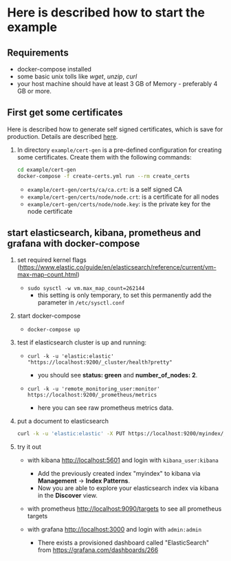 # Here is described how to start the example

## Requirements

-   docker-compose installed
-   some basic unix tolls like _wget_, _unzip_, _curl_
-   your host machine should have at least 3 GB of Memory - preferably 4 GB or more.

## First get some certificates

Here is described how to generate self signed certificates, which is save for production. 
Details are described [here](https://www.elastic.co/guide/en/elasticsearch/reference/current/configuring-tls-docker.html).

1.  In directory `example/cert-gen` is a pre-defined configuration for creating some certificates. 
    Create them with the following commands:
    ```bash
    cd example/cert-gen
    docker-compose -f create-certs.yml run --rm create_certs    
    ```
    -   `example/cert-gen/certs/ca/ca.crt`: is a self signed CA 
    -   `example/cert-gen/certs/node/node.crt`: is a certificate for all nodes
    -   `example/cert-gen/certs/node/node.key`: is the private key for the node certificate

## start elasticsearch, kibana, prometheus and grafana with docker-compose

1.  set required kernel flags (<https://www.elastic.co/guide/en/elasticsearch/reference/current/vm-max-map-count.html>)
    -   `sudo sysctl -w vm.max_map_count=262144`
        -   this setting is only temporary, to set this permanently add the parameter in `/etc/sysctl.conf`

2.  start docker-compose
    -   `docker-compose up`   

3.  test if elasticsearch cluster is up and running: 

    -   `curl -k -u 'elastic:elastic' "https://localhost:9200/_cluster/health?pretty"`
        -   you should see **status: green** and **number_of_nodes: 2**.

    -   `curl -k -u 'remote_monitoring_user:monitor' https://localhost:9200/_prometheus/metrics`
        -   here you can see raw prometheus metrics data.

4.  put a document to elasticsearch  
    ```bash
    curl -k -u 'elastic:elastic' -X PUT https://localhost:9200/myindex/_doc/1 -H 'Content-Type: application/json' -d '{"user" : "kimchy", "post_date" : "2009-11-15T14:12:12", "message" : "trying out Elasticsearch"}'
    ```

5.  try it out

    -   with kibana <http://localhost:5601> and login with `kibana_user:kibana`
        -   Add the previously created index "myindex" to kibana via **Management** -> **Index Patterns**.
        -   Now you are able to explore your elasticsearch index via kibana in the **Discover** view.

    -   with prometheus <http://localhost:9090/targets> to see all prometheus targets

    -   with grafana <http://localhost:3000> and login with `admin:admin`
        -   There exists a provisioned dashboard called "ElasticSearch" from <https://grafana.com/dashboards/266>
